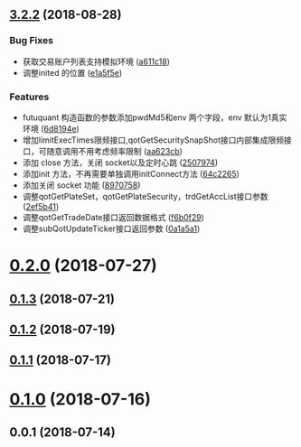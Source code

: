 <a name="3.2.2"></a>
## [3.2.2](https://github.com/yisbug/futuquant/compare/0.2.0...3.2.2) (2018-08-28)


### Bug Fixes

* 获取交易账户列表支持模拟环境 ([a611c18](https://github.com/yisbug/futuquant/commit/a611c18))
* 调整inited 的位置 ([e1a5f5e](https://github.com/yisbug/futuquant/commit/e1a5f5e))


### Features

* futuquant 构造函数的参数添加pwdMd5和env 两个字段，env 默认为1真实环境 ([6d8194e](https://github.com/yisbug/futuquant/commit/6d8194e))
* 增加limitExecTimes限频接口,qotGetSecuritySnapShot接口内部集成限频接口，可随意调用不用考虑频率限制 ([aa623cb](https://github.com/yisbug/futuquant/commit/aa623cb))
* 添加 close 方法，关闭 socket以及定时心跳 ([2507974](https://github.com/yisbug/futuquant/commit/2507974))
* 添加init 方法，不再需要单独调用initConnect方法 ([64c2265](https://github.com/yisbug/futuquant/commit/64c2265))
* 添加关闭 socket 功能 ([8970758](https://github.com/yisbug/futuquant/commit/8970758))
* 调整qotGetPlateSet，qotGetPlateSecurity，trdGetAccList接口参数 ([2ef5b41](https://github.com/yisbug/futuquant/commit/2ef5b41))
* 调整qotGetTradeDate接口返回数据格式 ([f6b0f29](https://github.com/yisbug/futuquant/commit/f6b0f29))
* 调整subQotUpdateTicker接口返回参数 ([0a1a5a1](https://github.com/yisbug/futuquant/commit/0a1a5a1))



<a name="0.2.0"></a>
# [0.2.0](https://github.com/yisbug/futuquant/compare/0.1.3...0.2.0) (2018-07-27)



<a name="0.1.3"></a>
## [0.1.3](https://github.com/yisbug/futuquant/compare/0.1.2...0.1.3) (2018-07-21)



<a name="0.1.2"></a>
## [0.1.2](https://github.com/yisbug/futuquant/compare/0.1.1...0.1.2) (2018-07-19)



<a name="0.1.1"></a>
## [0.1.1](https://github.com/yisbug/futuquant/compare/0.1.0...0.1.1) (2018-07-17)



<a name="0.1.0"></a>
# [0.1.0](https://github.com/yisbug/futuquant/compare/0.0.1...0.1.0) (2018-07-16)



<a name="0.0.1"></a>
## 0.0.1 (2018-07-14)



